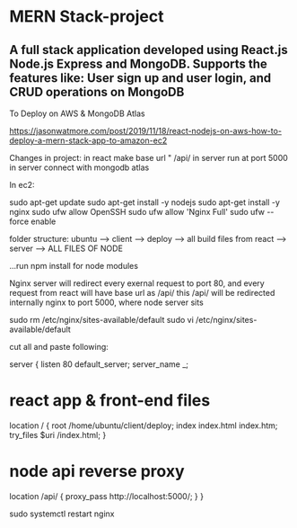 # MERN Stack-project

A full stack application developed using React.js Node.js Express and MongoDB.
Supports the features like: 
User sign up and user login, and CRUD operations on MongoDB
---------------------------------------------------------------------------------------------------------
To Deploy on AWS & MongoDB Atlas

https://jasonwatmore.com/post/2019/11/18/react-nodejs-on-aws-how-to-deploy-a-mern-stack-app-to-amazon-ec2

Changes in project:
in react make base url " /api/
in server run at port 5000
in server connect with mongodb atlas

In ec2: 

sudo apt-get update
sudo apt-get install -y nodejs
sudo apt-get install -y nginx
sudo ufw allow OpenSSH
sudo ufw allow 'Nginx Full'
sudo ufw --force enable


folder structure:
ubuntu
	--> client
		--> deploy
			--> all build files from react
	--> server
		--> ALL FILES OF NODE

...run npm install for node modules


Nginx server will redirect every exernal request to port 80, and every 
request from react will have base url as /api/
this /api/ will be redirected internally nginx to port 5000, where node
server sits


sudo rm /etc/nginx/sites-available/default
sudo vi /etc/nginx/sites-available/default

cut all and paste following:

server {
  listen 80 default_server;
  server_name _;

  # react app & front-end files
  location / {
    root   /home/ubuntu/client/deploy;
    index  index.html index.htm;
    try_files $uri /index.html;
  }

  # node api reverse proxy
  location /api/ {
    proxy_pass http://localhost:5000/;
  }
}

sudo systemctl restart nginx


